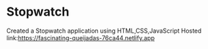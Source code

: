 # Stopwatch
Created a Stopwatch application using HTML,CSS,JavaScript Hosted link:https://fascinating-queijadas-76ca44.netlify.app

